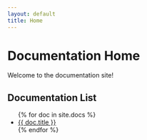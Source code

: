 ```yaml
---
layout: default
title: Home
---
```


# Documentation Home

Welcome to the documentation site!

## Documentation List

<ul>
{% for doc in site.docs %}
    <li>
      <a href="{{ site.baseurl }}{{ doc.url }}">{{ doc.title }}</a>
    </li>
{% endfor %}
</ul>
